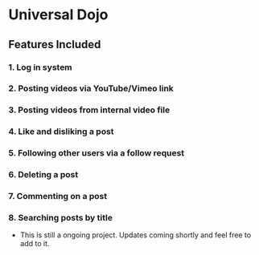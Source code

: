 # Universal Dojo

## Features Included

### 1. Log in system
### 2. Posting videos via YouTube/Vimeo link
### 3. Posting videos from internal video file
### 4. Like and disliking a post
### 5. Following other users via a follow request
### 6. Deleting a post
### 7. Commenting on a post
### 8. Searching posts by title

* This is still a ongoing project. Updates coming shortly and feel free to add to it.


